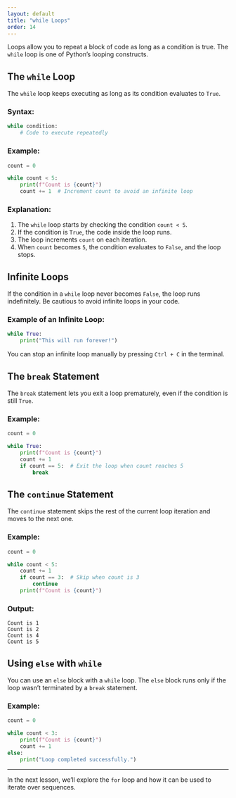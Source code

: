 ```yaml
---
layout: default
title: "while Loops"
order: 14
---
```


Loops allow you to repeat a block of code as long as a condition is true. The `while` loop is one of Python’s looping constructs.

## The `while` Loop

The `while` loop keeps executing as long as its condition evaluates to `True`.

### Syntax:
```python
while condition:
    # Code to execute repeatedly
```

### Example:
```python
count = 0

while count < 5:
    print(f"Count is {count}")
    count += 1  # Increment count to avoid an infinite loop
```

### Explanation:
1. The `while` loop starts by checking the condition `count < 5`.
2. If the condition is `True`, the code inside the loop runs.
3. The loop increments `count` on each iteration.
4. When `count` becomes `5`, the condition evaluates to `False`, and the loop stops.

## Infinite Loops

If the condition in a `while` loop never becomes `False`, the loop runs indefinitely. Be cautious to avoid infinite loops in your code.

### Example of an Infinite Loop:
```python
while True:
    print("This will run forever!")
```

You can stop an infinite loop manually by pressing `Ctrl + C` in the terminal.

## The `break` Statement

The `break` statement lets you exit a loop prematurely, even if the condition is still `True`.

### Example:
```python
count = 0

while True:
    print(f"Count is {count}")
    count += 1
    if count == 5:  # Exit the loop when count reaches 5
        break
```

## The `continue` Statement

The `continue` statement skips the rest of the current loop iteration and moves to the next one.

### Example:
```python
count = 0

while count < 5:
    count += 1
    if count == 3:  # Skip when count is 3
        continue
    print(f"Count is {count}")
```

### Output:
```plaintext
Count is 1
Count is 2
Count is 4
Count is 5
```

## Using `else` with `while`

You can use an `else` block with a `while` loop. The `else` block runs only if the loop wasn’t terminated by a `break` statement.

### Example:
```python
count = 0

while count < 3:
    print(f"Count is {count}")
    count += 1
else:
    print("Loop completed successfully.")
```

---

In the next lesson, we’ll explore the `for` loop and how it can be used to iterate over sequences.
